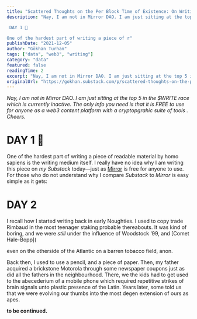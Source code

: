 ```yaml
---
title: "Scattered Thoughts on the Per Block Time of Existence: On Writing #1"
description: "Nay, I am not in Mirror DAO. I am just sitting at the top 5 in the $WRITE race which is currently inactive. The only info you need is that it is FREE to use for anyone as a web3 content platform with a cryptopgrahic suite of tools . Cheers.

 DAY 1 🥷

One of the hardest part of writing a piece of r"
publishDate: "2021-12-05"
author: "Gökhan Turhan"
tags: ["data", "web3", "writing"]
category: "data"
featured: false
readingTime: 2
excerpt: "Nay, I am not in Mirror DAO. I am just sitting at the top 5 in the $WRITE race which is currently inactive. The only info you need is that it is FREE to use for anyone as a web3 content platform with..."
originalUrl: "https://gokhan.substack.com/p/scattered-thoughts-on-the-per-block-time-of-existence-on-writing-1"
---
```


*Nay, I am not in Mirror DAO. I am just sitting at the top 5 in the $WRITE race which is currently inactive. The only info you need is that it is FREE to use for anyone as a web3 content platform with a cryptopgrahic suite of tools . Cheers.*

# DAY 1 🥷

One of the hardest part of writing a piece of readable material by homo sapiens is the writing medium itself. I really have no idea why I am writing this piece on *my Substack* today—just as [Mirror](https://mirror.xyz/dashboard) is free for anyone to use. For those who do not understand why I compare *Substack* to *Mirror* is easy simple as it gets:

# DAY 2

I recall how I started writing back in early Noughties. I used to copy trade Rimbaud in the most teenager staking probable thereabouts. It was kind of boring, and we were *still* under the influence of Woodstock ‘99, and [Comet Hale-Bopp](

<YouTubeEmbed url="https://youtube.com/watch?v=HtZN9QMUNqU" />

even on the otherside of the Atlantic on a barren tobacco field, anon.

Back then, I used to use a pencil, and a piece of paper. Then, my father acquired a brickstone Motorola through some newspaper coupons just as did all the fathers in the neighbourhood. There, we the kids had to get used to the abecederium of a mobile phone which required repetitive strikes of brain signals unto plastic presence of the Latin. Years later, some told us that we were evolving our thumbs into the most degen extension of ours as apes.

**to be continued.**